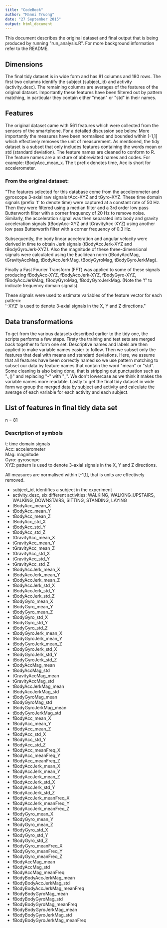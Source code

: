 ```yaml
---
title: "CodeBook"
author: "Manni Truong"
date: "27 September 2015"
output: html_document
---
```


This document describes the original dataset and final output that is being produced by running "run_analysis.R". For more background information refer to the README.

## Dimensions
The final tidy dataset is in wide form and has 81 columns and 180 rows. The first two columns identify the subject (subject_id) and activity (activity_desc). The remaining columns are averages of the features of the original dataset. Importantly these features have been filtered out by pattern matching, in particular they contain either "mean" or "std" in their names. 

## Features
The original dataset came with 561 features which were collected from the sensors of the smartphone. For a detailed discussion see below. More importantly the measures have been normalised and bounded within [-1,1] which effectively removes the unit of measurement. As mentioned, the tidy dataset is a subset that only includes features containing the words mean or std (standard deviation). The feature names are cleaned to conform to R. The feature names are a mixture of abbreviated names and codes. For example: tBodyAcc_mean_x. The t prefix denotes time, Acc is short for accelerometer.

### From the original dataset:
"The features selected for this database come from the accelerometer and gyroscope 3-axial raw signals tAcc-XYZ and tGyro-XYZ. These time domain signals (prefix 't' to denote time) were captured at a constant rate of 50 Hz. Then they were filtered using a median filter and a 3rd order low pass Butterworth filter with a corner frequency of 20 Hz to remove noise. Similarly, the acceleration signal was then separated into body and gravity acceleration signals (tBodyAcc-XYZ and tGravityAcc-XYZ) using another low pass Butterworth filter with a corner frequency of 0.3 Hz. 

Subsequently, the body linear acceleration and angular velocity were derived in time to obtain Jerk signals (tBodyAccJerk-XYZ and tBodyGyroJerk-XYZ). Also the magnitude of these three-dimensional signals were calculated using the Euclidean norm (tBodyAccMag, tGravityAccMag, tBodyAccJerkMag, tBodyGyroMag, tBodyGyroJerkMag). 

Finally a Fast Fourier Transform (FFT) was applied to some of these signals producing fBodyAcc-XYZ, fBodyAccJerk-XYZ, fBodyGyro-XYZ, fBodyAccJerkMag, fBodyGyroMag, fBodyGyroJerkMag. (Note the 'f' to indicate frequency domain signals). 

These signals were used to estimate variables of the feature vector for each pattern:  
'-XYZ' is used to denote 3-axial signals in the X, Y and Z directions."

## Data transformations
To get from the various datasets described earlier to the tidy one, the scripts performs a few steps. Firsty the training and test sets are merged back together to form one set. Descriptive names and labels are then applied to make variable names easier to follow. Then we subset only the features that deal with means and standard deviations. Here, we assume that all features have been correctly named so we use pattern matching to subset our data by feature names that contain the word "mean" or "std". Some cleaning is also being done, that is stripping out punctuation such as ".,()" and replacing "-" with "_". We don't lowercase as we think it makes the variable names more readable. Lastly to get the final tidy dataset in wide form we group the merged data by subject and activity and calculate the average of each variable for each activity and each subject.

## List of features in final tidy data set

n = 81

### Description of symbols
t: time domain signals  
Acc: accelerometer  
Mag: magnitude   
Gyro: gyroscope   
XYZ: pattern is used to denote 3-axial signals in the X, Y and Z directions.

All measures are normalised within [-1,1], that is units are effectively removed.

* subject_id, identifies a subject in the experiment
* activity_desc, six different activities: WALKING, WALKING_UPSTAIRS, WALKING_DOWNSTAIRS, SITTING, STANDING, LAYING
* tBodyAcc_mean_X
* tBodyAcc_mean_Y
* tBodyAcc_mean_Z
* tBodyAcc_std_X
* tBodyAcc_std_Y
* tBodyAcc_std_Z
* tGravityAcc_mean_X
* tGravityAcc_mean_Y
* tGravityAcc_mean_Z
* tGravityAcc_std_X
* tGravityAcc_std_Y
* tGravityAcc_std_Z
* tBodyAccJerk_mean_X
* tBodyAccJerk_mean_Y
* tBodyAccJerk_mean_Z
* tBodyAccJerk_std_X
* tBodyAccJerk_std_Y
* tBodyAccJerk_std_Z
* tBodyGyro_mean_X
* tBodyGyro_mean_Y
* tBodyGyro_mean_Z
* tBodyGyro_std_X
* tBodyGyro_std_Y
* tBodyGyro_std_Z
* tBodyGyroJerk_mean_X
* tBodyGyroJerk_mean_Y
* tBodyGyroJerk_mean_Z
* tBodyGyroJerk_std_X
* tBodyGyroJerk_std_Y
* tBodyGyroJerk_std_Z
* tBodyAccMag_mean
* tBodyAccMag_std
* tGravityAccMag_mean
* tGravityAccMag_std
* tBodyAccJerkMag_mean
* tBodyAccJerkMag_std
* tBodyGyroMag_mean
* tBodyGyroMag_std
* tBodyGyroJerkMag_mean
* tBodyGyroJerkMag_std
* fBodyAcc_mean_X
* fBodyAcc_mean_Y
* fBodyAcc_mean_Z
* fBodyAcc_std_X
* fBodyAcc_std_Y
* fBodyAcc_std_Z
* fBodyAcc_meanFreq_X
* fBodyAcc_meanFreq_Y
* fBodyAcc_meanFreq_Z
* fBodyAccJerk_mean_X
* fBodyAccJerk_mean_Y
* fBodyAccJerk_mean_Z
* fBodyAccJerk_std_X
* fBodyAccJerk_std_Y
* fBodyAccJerk_std_Z
* fBodyAccJerk_meanFreq_X
* fBodyAccJerk_meanFreq_Y
* fBodyAccJerk_meanFreq_Z
* fBodyGyro_mean_X
* fBodyGyro_mean_Y
* fBodyGyro_mean_Z
* fBodyGyro_std_X
* fBodyGyro_std_Y
* fBodyGyro_std_Z
* fBodyGyro_meanFreq_X
* fBodyGyro_meanFreq_Y
* fBodyGyro_meanFreq_Z
* fBodyAccMag_mean
* fBodyAccMag_std
* fBodyAccMag_meanFreq
* fBodyBodyAccJerkMag_mean
* fBodyBodyAccJerkMag_std
* fBodyBodyAccJerkMag_meanFreq
* fBodyBodyGyroMag_mean
* fBodyBodyGyroMag_std
* fBodyBodyGyroMag_meanFreq
* fBodyBodyGyroJerkMag_mean
* fBodyBodyGyroJerkMag_std
* fBodyBodyGyroJerkMag_meanFreq

